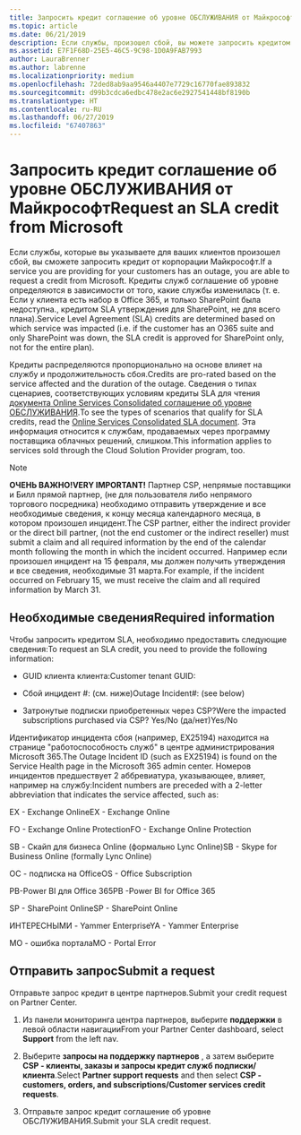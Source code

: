 ```yaml
---
title: Запросить кредит соглашение об уровне ОБСЛУЖИВАНИЯ от Майкрософт | Центр партнеров
ms.topic: article
ms.date: 06/21/2019
description: Если службы, произошел сбой, вы можете запросить кредитом SLA для вашего клиента.
ms.assetid: E7F1F68D-25E5-46C5-9C98-1D0A9FAB7993
author: LauraBrenner
ms.author: labrenne
ms.localizationpriority: medium
ms.openlocfilehash: 72ded8ab9aa9546a4407e7729c16770fae893832
ms.sourcegitcommit: d99b3cdca6edbc478e2ac6e2927541448bf8190b
ms.translationtype: HT
ms.contentlocale: ru-RU
ms.lasthandoff: 06/27/2019
ms.locfileid: "67407863"
---
```

# <a name="request-an-sla-credit-from-microsoft"></a><span data-ttu-id="e98b0-103">Запросить кредит соглашение об уровне ОБСЛУЖИВАНИЯ от Майкрософт</span><span class="sxs-lookup"><span data-stu-id="e98b0-103">Request an SLA credit from Microsoft</span></span> 

<span data-ttu-id="e98b0-104">Если службы, которые вы указываете для ваших клиентов произошел сбой, вы сможете запросить кредит от корпорации Майкрософт.</span><span class="sxs-lookup"><span data-stu-id="e98b0-104">If a service you are providing for your customers has an outage, you are able to request a credit from Microsoft.</span></span> <span data-ttu-id="e98b0-105">Кредиты служб соглашение об уровне определяются в зависимости от того, какие службы изменилась (т. е. Если у клиента есть набор в Office 365, и только SharePoint была недоступна., кредитом SLA утверждения для SharePoint, не для всего плана).</span><span class="sxs-lookup"><span data-stu-id="e98b0-105">Service Level Agreement (SLA) credits are determined based on which service was impacted (i.e. if the customer has an O365 suite and only SharePoint was down, the SLA credit is approved for SharePoint only, not for the entire plan).</span></span>

<span data-ttu-id="e98b0-106">Кредиты распределяются пропорционально на основе влияет на службу и продолжительность сбоя.</span><span class="sxs-lookup"><span data-stu-id="e98b0-106">Credits are pro-rated based on the service affected and the duration of the outage.</span></span> <span data-ttu-id="e98b0-107">Сведения о типах сценариев, соответствующих условиям кредиты SLA для чтения [документа Online Services Consolidated соглашение об уровне ОБСЛУЖИВАНИЯ](http://www.microsoftvolumelicensing.com/DocumentSearch.aspx?Mode=3&DocumentTypeId=37).</span><span class="sxs-lookup"><span data-stu-id="e98b0-107">To see the types of scenarios that qualify for SLA credits, read the [Online Services Consolidated SLA document](http://www.microsoftvolumelicensing.com/DocumentSearch.aspx?Mode=3&DocumentTypeId=37).</span></span> <span data-ttu-id="e98b0-108">Эта информация относится к службам, продаваемых через программу поставщика облачных решений, слишком.</span><span class="sxs-lookup"><span data-stu-id="e98b0-108">This information applies to services sold through the Cloud Solution Provider program, too.</span></span>

>[!Note]
><span data-ttu-id="e98b0-109">**ОЧЕНЬ ВАЖНО!**</span><span class="sxs-lookup"><span data-stu-id="e98b0-109">**VERY IMPORTANT!**</span></span> <span data-ttu-id="e98b0-110">Партнер CSP, непрямые поставщики и Билл прямой партнер, (не для пользователя либо непрямого торгового посредника) необходимо отправить утверждение и все необходимые сведения, к концу месяца календарного месяца, в котором произошел инцидент.</span><span class="sxs-lookup"><span data-stu-id="e98b0-110">The CSP partner, either the indirect provider or the direct bill partner, (not the end customer or the indirect reseller) must submit a claim and all required information by the end of the calendar month following the month in which the incident occurred.</span></span> <span data-ttu-id="e98b0-111">Например если произошел инцидент на 15 февраля, мы должен получить утверждения и все сведения, необходимые 31 марта.</span><span class="sxs-lookup"><span data-stu-id="e98b0-111">For example, if the incident occurred on February 15, we must receive the claim and all required information by March 31.</span></span> 

## <a name="required-information"></a><span data-ttu-id="e98b0-112">Необходимые сведения</span><span class="sxs-lookup"><span data-stu-id="e98b0-112">Required information</span></span>


<span data-ttu-id="e98b0-113">Чтобы запросить кредитом SLA, необходимо предоставить следующие сведения:</span><span class="sxs-lookup"><span data-stu-id="e98b0-113">To request an SLA credit, you need to provide the following information:</span></span> 

- <span data-ttu-id="e98b0-114">GUID клиента клиента:</span><span class="sxs-lookup"><span data-stu-id="e98b0-114">Customer tenant GUID:</span></span> 

- <span data-ttu-id="e98b0-115">Сбой инцидент #: (см. ниже)</span><span class="sxs-lookup"><span data-stu-id="e98b0-115">Outage Incident#: (see below)</span></span>

- <span data-ttu-id="e98b0-116">Затронутые подписки приобретенных через CSP?</span><span class="sxs-lookup"><span data-stu-id="e98b0-116">Were the impacted subscriptions purchased via CSP?</span></span> <span data-ttu-id="e98b0-117">Yes/No (да/нет)</span><span class="sxs-lookup"><span data-stu-id="e98b0-117">Yes/No</span></span>

<span data-ttu-id="e98b0-118">Идентификатор инцидента сбоя (например, EX25194) находится на странице "работоспособность служб" в центре администрирования Microsoft 365.</span><span class="sxs-lookup"><span data-stu-id="e98b0-118">The Outage Incident ID (such as EX25194) is found on the Service Health page in the Microsoft 365 admin center.</span></span> <span data-ttu-id="e98b0-119">Номеров инцидентов предшествует 2 аббревиатура, указывающее, влияет, например на службу:</span><span class="sxs-lookup"><span data-stu-id="e98b0-119">Incident numbers are preceded with a 2-letter abbreviation that indicates the service affected, such as:</span></span>

<span data-ttu-id="e98b0-120">EX - Exchange Online</span><span class="sxs-lookup"><span data-stu-id="e98b0-120">EX - Exchange Online</span></span>

<span data-ttu-id="e98b0-121">FO - Exchange Online Protection</span><span class="sxs-lookup"><span data-stu-id="e98b0-121">FO - Exchange Online Protection</span></span>

<span data-ttu-id="e98b0-122">SB - Скайп для бизнеса Online (формально Lync Online)</span><span class="sxs-lookup"><span data-stu-id="e98b0-122">SB - Skype for Business Online (formally Lync Online)</span></span>

<span data-ttu-id="e98b0-123">ОС - подписка на Office</span><span class="sxs-lookup"><span data-stu-id="e98b0-123">OS - Office Subscription</span></span>

<span data-ttu-id="e98b0-124">PB-Power BI для Office 365</span><span class="sxs-lookup"><span data-stu-id="e98b0-124">PB -Power BI for Office 365</span></span>

<span data-ttu-id="e98b0-125">SP - SharePoint Online</span><span class="sxs-lookup"><span data-stu-id="e98b0-125">SP - SharePoint Online</span></span>

<span data-ttu-id="e98b0-126">ИНТЕРЕСНЫМИ - Yammer Enterprise</span><span class="sxs-lookup"><span data-stu-id="e98b0-126">YA - Yammer Enterprise</span></span>

<span data-ttu-id="e98b0-127">MO - ошибка портала</span><span class="sxs-lookup"><span data-stu-id="e98b0-127">MO - Portal Error</span></span>

## <a name="submit-a-request"></a><span data-ttu-id="e98b0-128">Отправить запрос</span><span class="sxs-lookup"><span data-stu-id="e98b0-128">Submit a request</span></span>

<span data-ttu-id="e98b0-129">Отправьте запрос кредит в центре партнеров.</span><span class="sxs-lookup"><span data-stu-id="e98b0-129">Submit your credit request on Partner Center.</span></span>

1. <span data-ttu-id="e98b0-130">Из панели мониторинга центра партнеров, выберите **поддержки** в левой области навигации</span><span class="sxs-lookup"><span data-stu-id="e98b0-130">From your Partner Center dashboard, select **Support** from the left nav.</span></span>

2. <span data-ttu-id="e98b0-131">Выберите **запросы на поддержку партнеров** , а затем выберите **CSP - клиенты, заказы и запросы кредит служб подписки/клиента**.</span><span class="sxs-lookup"><span data-stu-id="e98b0-131">Select **Partner support requests** and then select **CSP - customers, orders, and subscriptions/Customer services credit requests**.</span></span>

3. <span data-ttu-id="e98b0-132">Отправьте запрос кредит соглашение об уровне ОБСЛУЖИВАНИЯ.</span><span class="sxs-lookup"><span data-stu-id="e98b0-132">Submit your SLA credit request.</span></span>






